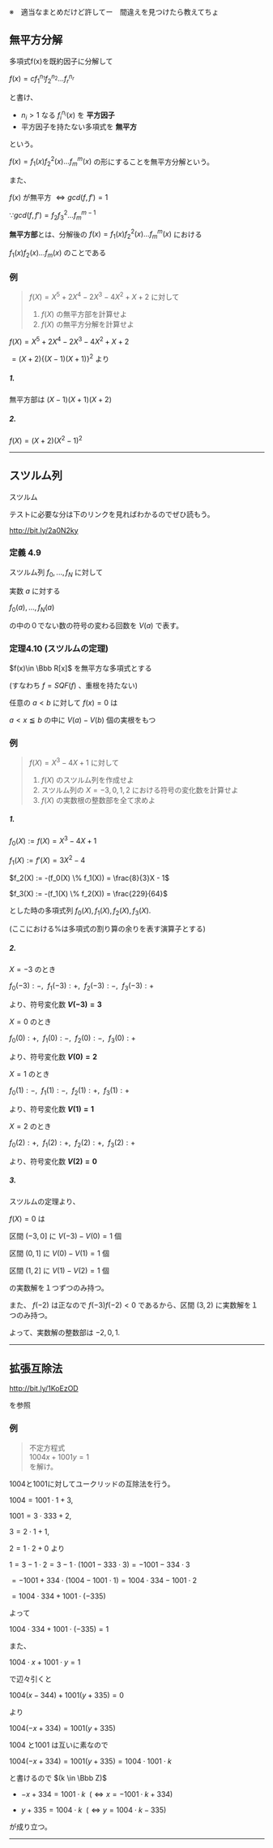※　適当なまとめだけど許してー　間違えを見つけたら教えてちょ

## 無平方分解

多項式f(x)を既約因子に分解して

$f(x) = cf_1^{n_1}f_2^{n_2}...f_r^{n_r}$

と書け、

* $n_i > 1$ なる $f_i^{n_i}(x)$ を **平方因子**
* 平方因子を持たない多項式を **無平方**

という。

$f(x) = f_1(x)f_2^2(x)...f_m^m(x)$ の形にすることを無平方分解という。

また、

$f(x)$ が無平方 $\Leftrightarrow gcd(f, f') = 1$

$\because gcd(f, f') = f_2f_3^2...f_m^{m-1}$

**無平方部**とは、分解後の $f(x) = f_1(x)f_2^2(x)...f_m^m(x)$ における

$f_1(x)f_2(x)...f_m(x)$ のことである

### 例

> $f(X) = X^5 + 2X^4 - 2X^3 - 4X^2 + X + 2$ に対して<br>
> 1. $f(X)$ の無平方部を計算せよ<br>
> 2. $f(X)$ の無平方分解を計算せよ


$f(X) = X^5 + 2X^4 - 2X^3 - 4X^2 + X + 2$

$= (X+2)\{(X-1)(X+1)\}^2$ より

##### 1.

無平方部は $(X-1)(X+1)(X+2)$

##### 2.

$f(X) = (X+2)(X^2-1)^2$

----


## スツルム列

スツルム

テストに必要な分は下のリンクを見ればわかるのでぜひ読もう。

http://bit.ly/2a0N2ky

### 定義 4.9

スツルム列 $f_0,...,f_N$ に対して

実数 $a$ に対する

$f_0(a), ..., f_N(a)$

の中の０でない数の符号の変わる回数を $V(a)$ で表す。


### 定理4.10 (スツルムの定理)

$f(x)\in \Bbb R[x]$ を無平方な多項式とする

(すなわち $f=SQF(f)$ 、重根を持たない)

任意の $a<b$ に対して $f(x) = 0$ は

$a < x ≦ b$ の中に $V(a) - V(b)$ 個の実根をもつ

### 例

> $f(X) = X^3 - 4X + 1$ に対して<br>
> 1. $f(X)$ のスツルム列を作成せよ<br>
> 2. スツルム列の $X = -3, 0, 1, 2$ における符号の変化数を計算せよ<br>
> 3. $f(X)$ の実数根の整数部を全て求めよ


##### 1.

$f_0(X) := f(X) = X^3 - 4X + 1$

$f_1(X) := f'(X) = 3X^2 - 4$

$f_2(X) := -(f_0(X) \% f_1(X)) = \frac{8}{3}X - 1$

$f_3(X) := -(f_1(X) \% f_2(X)) = \frac{229}{64}$

とした時の多項式列 $f_0(X), f_1(X), f_2(X), f_3(X).$

(ここにおける%は多項式の割り算の余りを表す演算子とする)

##### 2.

$X=-3$ のとき

$f_0(-3): -,~~ f_1(-3): +,~~ f_2(-3): -,~~ f_3(-3): +$

より、符号変化数 **$V(-3) = 3$**

$X=0$ のとき

$f_0(0): +,~~ f_1(0): -,~~ f_2(0): -,~~ f_3(0): +$

より、符号変化数 **$V(0) = 2$**

$X=1$ のとき

$f_0(1): -,~~ f_1(1): -,~~ f_2(1): +,~~ f_3(1): +$

より、符号変化数 **$V(1) = 1$**

$X=2$ のとき

$f_0(2): +,~~ f_1(2): +,~~ f_2(2): +,~~ f_3(2): +$

より、符号変化数 **$V(2) = 0$**

##### 3.

スツルムの定理より、

$f(X) = 0$ は

区間 $(-3,0]$ に $V(-3) - V(0) = 1$ 個

区間 $(0,1]$ に $V(0) - V(1) = 1$ 個

区間 $(1,2]$ に $V(1) - V(2) = 1$ 個

の実数解を１つずつのみ持つ。

また、 $f(-2)$ は正なので $f(-3)f(-2)<0$ であるから、区間 $(3,2)$ に実数解を１つのみ持つ。

よって、実数解の整数部は $-2, 0, 1.$

----

## 拡張互除法

http://bit.ly/1KoEzOD

を参照

### 例

> 不定方程式<br>
> $1004x+1001y=1$<br>
> を解け。

1004と1001に対してユークリッドの互除法を行う。

$1004 = 1001 \cdot 1 + 3,$

$1001 = 3 \cdot 333 + 2,$

$3 = 2 \cdot 1 + 1,$

$2 = 1 \cdot 2 + 0$ より

$1 = 3 - 1 \cdot 2 = 3 - 1 \cdot (1001 - 333 \cdot 3) = -1001 - 334 \cdot 3$

$= - 1001 + 334 \cdot (1004 - 1001 \cdot 1) = 1004 \cdot 334 - 1001 \cdot 2$

$= 1004 \cdot 334 + 1001 \cdot (-335)$

よって

$1004 \cdot 334 + 1001 \cdot (-335) = 1$

また、

$1004 \cdot x + 1001 \cdot y = 1$

で辺々引くと

$1004 (x - 344) + 1001 (y + 335) = 0$

より

$1004 (- x + 334) = 1001 (y + 335)$

1004 と1001 は互いに素なので

$1004 (- x + 334) = 1001 (y + 335) = 1004 \cdot 1001 \cdot k$

と書けるので $(k \in \Bbb Z)$

* $- x + 334 = 1001 \cdot k~~(\Leftrightarrow x = -1001 \cdot k + 334)$

* $y + 335 = 1004 \cdot k~~(\Leftrightarrow y = 1004 \cdot k - 335)$

が成り立つ。


----
